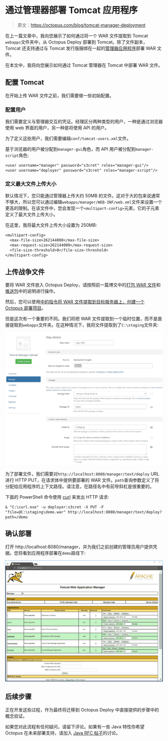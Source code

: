 # 通过管理器部署 Tomcat 应用程序

> 原文：<https://octopus.com/blog/tomcat-manager-deployment>

在上一篇文章中，我向您展示了如何通过将一个 WAR 文件提取到 Tomcat `webapps`文件夹中，从 Octopus Deploy 部署到 Tomcat。除了文件副本，Tomcat 还支持通过与 Tomcat 发行版捆绑在一起的[管理器应用程序](https://tomcat.apache.org/tomcat-7.0-doc/html-manager-howto.html)部署 WAR 文件。

在本文中，我将向您展示如何通过 Tomcat 管理器在 Tomcat 中部署 WAR 文件。

## 配置 Tomcat

在开始上传 WAR 文件之前，我们需要做一些初始配置。

### 配置用户

我们需要定义与管理器交互的凭证。经理区分两种类型的用户，一种是通过浏览器使用 web 界面的用户，另一种是将使用 API 的用户。

为了定义这些用户，我们需要编辑`conf/tomcat-users.xml`文件。

基于浏览器的用户被分配到`manager-gui`角色，而 API 用户被分配到`manager-script`角色:

```
<user username="manager" password="s3cret" roles="manager-gui"/>
<user username="deployer" password="s3cret" roles="manager-script"/> 
```

### 定义最大文件上传大小

默认情况下，您只能通过管理器上传大约 50MB 的文件。这对于大的包来说通常不够大，所以您可以通过编辑`webapps/manager/WEB-INF/web.xml`文件来设置一个更高的限制。在该文件中，您会发现一个`<multipart-config>`元素，它的子元素定义了最大文件上传大小。

在这里，我将最大文件上传大小设置为 250MB:

```
<multipart-config>
  <max-file-size>262144000</max-file-size>
  <max-request-size>262144000</max-request-size>
  <file-size-threshold>0</file-size-threshold>
</multipart-config> 
```

## 上传战争文件

要将 WAR 文件放入 Octopus Deploy，请按照前一篇博文中的[打包 WAR 文件](https://octopus.com/blog/octopus-tomcat#packaging-the-war-file)和[推送包](https://octopus.com/blog/octopus-tomcat#pushing-the-package)中的说明进行操作。

然后，您可以使用[中的指令将 WAR 文件提取到目标服务器上，创建一个 Octopus 部署项目](https://octopus.com/blog/octopus-tomcat#creating-a-octopus-deploy-project)。

但是这次有一个重要的不同。我们将把 WAR 文件提取到一个临时位置，而不是直接提取到`webapps`文件夹。在这种情况下，我将文件提取到了`C:\staging`文件夹:

[![Tomcat WAR Extraction](img/a9dfc21961559fccb2e907978bbf6048.png)](#)

为了部署文件，我们需要对`http://localhost:8080/manager/text/deploy` URL 进行 HTTP PUT，在请求体中提供要部署的 WAR 文件。`path`查询参数定义了将分配给应用程序的上下文路径。请注意，在路径名中有前导斜杠是很重要的。

下面的 PowerShell 命令使用 [curl](https://curl.haxx.se/download.html) 来发出 HTTP 请求:

```
& "C:\curl.exe" -u deployer:s3cret -X PUT -F "file=@C:\staging\demo.war" http://localhost:8080/manager/text/deploy?path=/demo 
```

## 确认部署

打开 http://localhost:8080/manager，并为我们之前创建的管理员用户提供凭据。您将看到应用程序部署在`demo`路径下:

[![Tomcat Manager](img/86941bc9479ac73b257c3d703bb7738c.png)](#)

## 后续步骤

正在开发这些过程，作为最终将迁移到 Octopus Deploy 中直接提供的步骤中的概念验证。

如果您对此流程有任何疑问，请留下评论。如果有一些 Java 特性你希望 Octopus 在未来部署支持，请加入 [Java RFC 帖子](https://octopus.com/blog/java-rfc)的讨论。